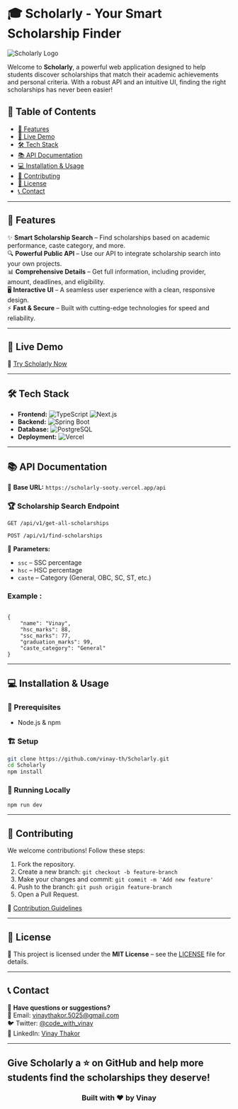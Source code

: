 # 🎓 Scholarly - Your Smart Scholarship Finder

![Scholarly Logo](https://scholarly-sooty.vercel.app/logo.png)

Welcome to **Scholarly**, a powerful web application designed to help students discover scholarships that match their academic achievements and personal criteria. With a robust API and an intuitive UI, finding the right scholarships has never been easier!

## 📜 Table of Contents

- [🚀 Features](#-features)
- [🎥 Live Demo](#-live-demo)
- [🛠️ Tech Stack](#-tech-stack)
- [📚 API Documentation](#-api-documentation)
- [💻 Installation & Usage](#-installation--usage)
- [🤝 Contributing](#-contributing)
- [📜 License](#-license)
- [📞 Contact](#-contact)

---

## 🚀 Features

✨ **Smart Scholarship Search** – Find scholarships based on academic performance, caste category, and more.  
🔍 **Powerful Public API** – Use our API to integrate scholarship search into your own projects.  
📊 **Comprehensive Details** – Get full information, including provider, amount, deadlines, and eligibility.  
🖥️ **Interactive UI** – A seamless user experience with a clean, responsive design.  
⚡ **Fast & Secure** – Built with cutting-edge technologies for speed and reliability.

---

## 🎥 Live Demo

🔗 [Try Scholarly Now](https://scholarly-sooty.vercel.app)

---

## 🛠️ Tech Stack

- **Frontend:** ![TypeScript](https://img.shields.io/badge/-TypeScript-3178C6?style=flat&logo=typescript&logoColor=white) ![Next.js](https://img.shields.io/badge/-Next.js-000000?style=flat&logo=next.js&logoColor=white)
- **Backend:** ![Spring Boot](https://img.shields.io/badge/-Spring%20Boot-6DB33F?style=flat&logo=spring-boot&logoColor=white)
- **Database:** ![PostgreSQL](https://img.shields.io/badge/-PostgreSQL-336791?style=flat&logo=postgresql&logoColor=white)
- **Deployment:** ![Vercel](https://img.shields.io/badge/-Vercel-000000?style=flat&logo=vercel&logoColor=white)

---

## 📚 API Documentation

📌 **Base URL:** `https://scholarly-sooty.vercel.app/api`

### 🏆 Scholarship Search Endpoint

```http
GET /api/v1/get-all-scholarships
```

```http
POST /api/v1/find-scholarships
```

🔹 **Parameters:**

- `ssc` – SSC percentage
- `hsc` – HSC percentage
- `caste` – Category (General, OBC, SC, ST, etc.)

### Example :

```

{
    "name": "Vinay",
    "hsc_marks": 88,
    "ssc_marks": 77,
    "graduation_marks": 99,
    "caste_category": "General"
}
```

---

## 💻 Installation & Usage

### 🔧 Prerequisites

- Node.js & npm

### 🏗️ Setup

```sh
git clone https://github.com/vinay-th/Scholarly.git
cd Scholarly
npm install
```

### 🚀 Running Locally

```sh
npm run dev
```

---

## 🤝 Contributing

We welcome contributions! Follow these steps:

1. Fork the repository.
2. Create a new branch: `git checkout -b feature-branch`
3. Make your changes and commit: `git commit -m 'Add new feature'`
4. Push to the branch: `git push origin feature-branch`
5. Open a Pull Request.

📌 [Contribution Guidelines](https://github.com/vinay-th/Scholarly/blob/main/CONTRIBUTING.md)

---

## 📜 License

📝 This project is licensed under the **MIT License** – see the [LICENSE](https://github.com/vinay-th/Scholarly/blob/main/LICENSE) file for details.

---

## 📞 Contact

💬 **Have questions or suggestions?**  
📧 Email: [vinaythakor.5025@gmail.com](mailto:vinaythakor.5025@gmail.com)  
🐦 Twitter: [@code_with_vinay](https://twitter.com/code_with_vinay)  
👥 LinkedIn: [Vinay Thakor](https://www.linkedin.com/in/vinay-thakor)

---

## Give **Scholarly** a ⭐ on GitHub and help more students find the scholarships they deserve!

<div align="center">
  <h3>Built with ❤️ by Vinay</h3>
</div>
